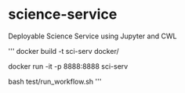 # science-service
Deployable Science Service using Jupyter and CWL

'''
docker build -t sci-serv docker/

docker run -it -p 8888:8888 sci-serv 

bash test/run_workflow.sh 
'''